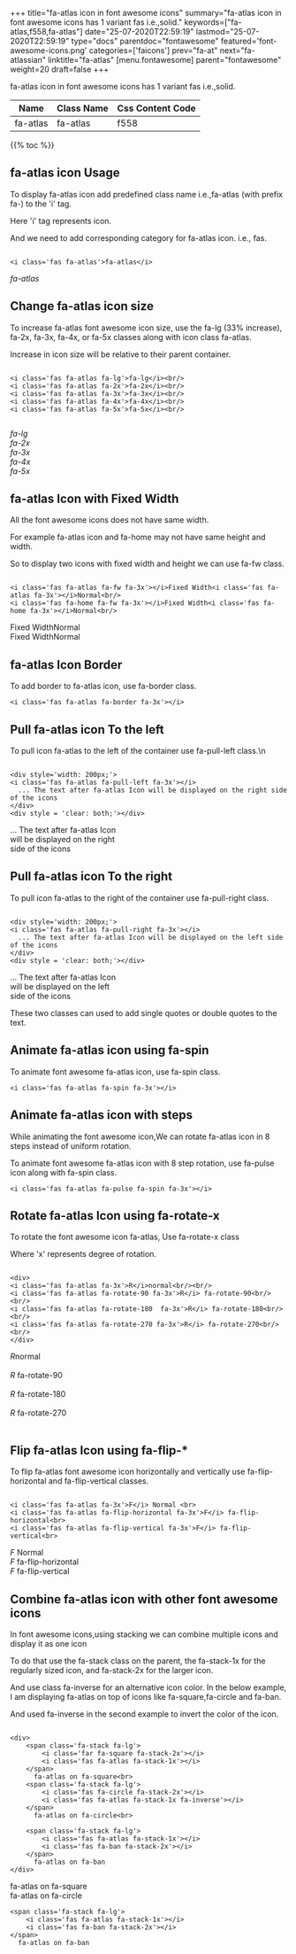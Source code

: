 +++
title="fa-atlas icon in font awesome icons"
summary="fa-atlas icon in font awesome icons has 1 variant fas i.e.,solid."
keywords=["fa-atlas,f558,fa-atlas"]
date="25-07-2020T22:59:19"
lastmod="25-07-2020T22:59:19"
type="docs"
parentdoc="fontawesome"
featured='font-awesome-icons.png'
categories=['faicons']
prev="fa-at"
next="fa-atlassian"
linktitle="fa-atlas"
[menu.fontawesome]
parent="fontawesome"
weight=20
draft=false
+++


fa-atlas icon in font awesome icons has 1 variant fas i.e.,solid.

<div class='table-responsive'><table class='table'><thead><tr><th>Name</th><th>Class Name</th><th>Css Content Code</th></tr></thead><tbody><tr><td>fa-atlas</td><td>fa-atlas</td><td>f558</td></tr></tbody></table></div>


{{% toc %}}


## fa-atlas icon Usage

To display fa-atlas icon add predefined class name i.e.,fa-atlas (with prefix fa-) to the 'i' tag.

Here 'i' tag represents icon.

And we need to add corresponding category for fa-atlas icon. i.e., fas.


```

<i class='fas fa-atlas'>fa-atlas</i>
```

<i class='fas fa-atlas'>fa-atlas</i>




## Change fa-atlas icon size
To increase fa-atlas font awesome icon size, use the fa-lg (33% increase), fa-2x, fa-3x, fa-4x, or fa-5x classes along with icon class fa-atlas.

Increase in icon size will be relative to their parent container. 

```

<i class='fas fa-atlas fa-lg'>fa-lg</i><br/>
<i class='fas fa-atlas fa-2x'>fa-2x</i><br/>
<i class='fas fa-atlas fa-3x'>fa-3x</i><br/>
<i class='fas fa-atlas fa-4x'>fa-4x</i><br/>
<i class='fas fa-atlas fa-5x'>fa-5x</i><br/>
            
```

<i class='fas fa-atlas fa-lg'>fa-lg</i><br/>
<i class='fas fa-atlas fa-2x'>fa-2x</i><br/>
<i class='fas fa-atlas fa-3x'>fa-3x</i><br/>
<i class='fas fa-atlas fa-4x'>fa-4x</i><br/>
<i class='fas fa-atlas fa-5x'>fa-5x</i><br/>
            



## fa-atlas Icon with Fixed Width 

All the font awesome icons does not have same width.

For example fa-atlas icon and fa-home may not have same height and width.

So to display two icons with fixed width and height we can use fa-fw class.


```

<i class='fas fa-atlas fa-fw fa-3x'></i>Fixed Width<i class='fas fa-atlas fa-3x'></i>Normal<br/>
<i class='fas fa-home fa-fw fa-3x'></i>Fixed Width<i class='fas fa-home fa-3x'></i>Normal<br/>
```

<i class='fas fa-atlas fa-fw fa-3x'></i>Fixed Width<i class='fas fa-atlas fa-3x'></i>Normal<br/>
<i class='fas fa-home fa-fw fa-3x'></i>Fixed Width<i class='fas fa-home fa-3x'></i>Normal<br/>



## fa-atlas Icon Border 

To add border to fa-atlas icon, use fa-border class.


```
<i class='fas fa-atlas fa-border fa-3x'></i>

```
<i class='fas fa-atlas fa-border fa-3x'></i>





## Pull fa-atlas icon To the left

To pull icon fa-atlas to the left of the container use fa-pull-left class.\n

```

<div style='width: 200px;'>
<i class='fas fa-atlas fa-pull-left fa-3x'></i>
  ... The text after fa-atlas Icon will be displayed on the right side of the icons
</div>
<div style = 'clear: both;'></div>
```

<div style='width: 200px;'>
<i class='fas fa-atlas fa-pull-left fa-3x'></i>
  ... The text after fa-atlas Icon will be displayed on the right side of the icons
</div>
<div style = 'clear: both;'></div>




## Pull fa-atlas icon To the right
To pull icon fa-atlas to the right of the container use fa-pull-right class.

```

<div style='width: 200px;'>
<i class='fas fa-atlas fa-pull-right fa-3x'></i>
  ... The text after fa-atlas Icon will be displayed on the left side of the icons
</div>
<div style = 'clear: both;'></div>
```

<div style='width: 200px;'>
<i class='fas fa-atlas fa-pull-right fa-3x'></i>
  ... The text after fa-atlas Icon will be displayed on the left side of the icons
</div>
<div style = 'clear: both;'></div>

These two classes can used to add single quotes or double quotes to the text.


## Animate fa-atlas icon using fa-spin
To animate font awesome fa-atlas icon, use fa-spin class.

```
<i class='fas fa-atlas fa-spin fa-3x'></i>
```
<i class='fas fa-atlas fa-spin fa-3x'></i>




## Animate fa-atlas icon with steps
While animating the font awesome icon,We can rotate fa-atlas icon in 8 steps instead of uniform rotation.

To animate font awesome fa-atlas icon with 8 step rotation, use fa-pulse icon along with fa-spin class.


```
<i class='fas fa-atlas fa-pulse fa-spin fa-3x'></i>

```
<i class='fas fa-atlas fa-pulse fa-spin fa-3x'></i>





## Rotate fa-atlas Icon using fa-rotate-x
To rotate the font awesome icon fa-atlas, Use fa-rotate-x class

Where 'x' represents degree of rotation.


```

<div>
<i class='fas fa-atlas fa-3x'>R</i>normal<br/><br/>
<i class='fas fa-atlas fa-rotate-90 fa-3x'>R</i> fa-rotate-90<br/><br/> 
<i class='fas fa-atlas fa-rotate-180  fa-3x'>R</i> fa-rotate-180<br/><br/> 
<i class='fas fa-atlas fa-rotate-270 fa-3x'>R</i> fa-rotate-270<br/><br/>
</div>
```

<div>
<i class='fas fa-atlas fa-3x'>R</i>normal<br/><br/>
<i class='fas fa-atlas fa-rotate-90 fa-3x'>R</i> fa-rotate-90<br/><br/> 
<i class='fas fa-atlas fa-rotate-180  fa-3x'>R</i> fa-rotate-180<br/><br/> 
<i class='fas fa-atlas fa-rotate-270 fa-3x'>R</i> fa-rotate-270<br/><br/>
</div>




## Flip fa-atlas Icon using fa-flip-*
To flip fa-atlas font awesome icon horizontally and vertically use fa-flip-horizontal and fa-flip-vertical classes. 

```

<i class='fas fa-atlas fa-3x'>F</i> Normal <br>
<i class='fas fa-atlas fa-flip-horizontal fa-3x'>F</i> fa-flip-horizontal<br>
<i class='fas fa-atlas fa-flip-vertical fa-3x'>F</i> fa-flip-vertical<br>
```

<i class='fas fa-atlas fa-3x'>F</i> Normal <br>
<i class='fas fa-atlas fa-flip-horizontal fa-3x'>F</i> fa-flip-horizontal<br>
<i class='fas fa-atlas fa-flip-vertical fa-3x'>F</i> fa-flip-vertical<br>




## Combine fa-atlas icon with other font awesome icons
In font awesome icons,using stacking we can combine multiple icons and display it as one icon 

To do that use the fa-stack class on the parent, the fa-stack-1x for the regularly sized icon, and fa-stack-2x for the larger icon.

And use class fa-inverse for an alternative icon color. 
In the below example, I am displaying fa-atlas on top of icons like fa-square,fa-circle and fa-ban.

And used fa-inverse in the second example to invert the color of the icon.

```

<div>
    <span class='fa-stack fa-lg'>
        <i class='far fa-square fa-stack-2x'></i>
        <i class='fas fa-atlas fa-stack-1x'></i>
    </span>
      fa-atlas on fa-square<br>
    <span class='fa-stack fa-lg'>
        <i class='fas fa-circle fa-stack-2x'></i>
        <i class='fas fa-atlas fa-stack-1x fa-inverse'></i>
    </span>
      fa-atlas on fa-circle<br>

    <span class='fa-stack fa-lg'>
        <i class='fas fa-atlas fa-stack-1x'></i>
        <i class='fas fa-ban fa-stack-2x'></i>
    </span>
      fa-atlas on fa-ban
</div>
```

<div>
    <span class='fa-stack fa-lg'>
        <i class='far fa-square fa-stack-2x'></i>
        <i class='fas fa-atlas fa-stack-1x'></i>
    </span>
      fa-atlas on fa-square<br>
    <span class='fa-stack fa-lg'>
        <i class='fas fa-circle fa-stack-2x'></i>
        <i class='fas fa-atlas fa-stack-1x fa-inverse'></i>
    </span>
      fa-atlas on fa-circle<br>

    <span class='fa-stack fa-lg'>
        <i class='fas fa-atlas fa-stack-1x'></i>
        <i class='fas fa-ban fa-stack-2x'></i>
    </span>
      fa-atlas on fa-ban
</div>






